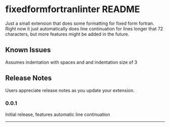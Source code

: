 # fixedformfortranlinter README

Just a small extension that does some formatting for fixed form fortran. Right now it just automatically does line continuation for lines longer that 72 characters, but more features might be added in the future.

## Known Issues

Assumes indentation with spaces and and indentation size of 3

## Release Notes

Users appreciate release notes as you update your extension.

### 0.0.1

Initial release, features automatic line continuation

-----------------------------------------------------------------------------------------------------------

<!-- ## Working with Markdown

**Note:** You can author your README using Visual Studio Code.  Here are some useful editor keyboard shortcuts:

* Split the editor (`Cmd+\` on macOS or `Ctrl+\` on Windows and Linux)
* Toggle preview (`Shift+CMD+V` on macOS or `Shift+Ctrl+V` on Windows and Linux)
* Press `Ctrl+Space` (Windows, Linux) or `Cmd+Space` (macOS) to see a list of Markdown snippets

### For more information

* [Visual Studio Code's Markdown Support](http://code.visualstudio.com/docs/languages/markdown)
* [Markdown Syntax Reference](https://help.github.com/articles/markdown-basics/)

**Enjoy!** -->
